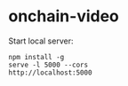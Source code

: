 # onchain-video

Start local server:

```
npm install -g 
serve -l 5000 --cors
http://localhost:5000
```

